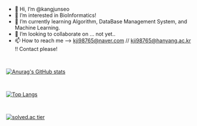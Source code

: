 - 👋 Hi, I’m @kangjunseo
- 👀 I’m interested in BioInformatics!
- 🌱 I’m currently learning Algorithm, DataBase Management System, and Machine Learning.
- 💞️ I’m looking to collaborate on ... not yet..
- 📫 How to reach me --> kji98765@naver.com // kji98765@hanyang.ac.kr !! Contact please!

<!---
kangjunseo/kangjunseo is a ✨ special ✨ repository because its `README.md` (this file) appears on your GitHub profile.
You can click the Preview link to take a look at your changes.
--->
<br/>

[![Anurag's GitHub stats](https://github-readme-stats.vercel.app/api?username=kangjunseo&show_icons=true&theme=dark)](https://github.com/anuraghazra/github-readme-stats)

<br/>

[![Top Langs](https://github-readme-stats.vercel.app/api/top-langs/?username=kangjunseo&layout=compact)](https://github.com/anuraghazra/github-readme-stats)

<br/>

[![solved.ac tier](http://mazassumnida.wtf/api/generate_badge?boj={kji98765})](https://solved.ac/{kji98765})

